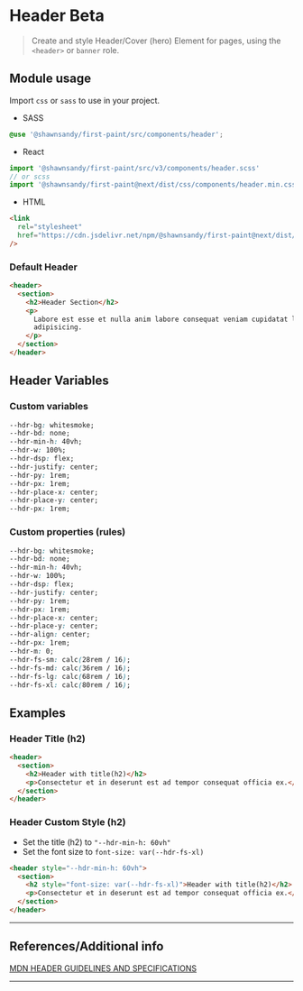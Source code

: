 # Header <span role="note" style="--note: var(--beta)">Beta</span>

> Create and style Header/Cover (hero) Element for pages, using the `<header>` or `banner` role.

## Module usage

Import `css` or `sass` to use in your project.

- SASS

```scss
@use '@shawnsandy/first-paint/src/components/header';
```

- React

```jsx
import '@shawnsandy/first-paint/src/v3/components/header.scss'
// or scss
import '@shawnsandy/first-paint@next/dist/css/components/header.min.css'
```

- HTML

```html
<link
  rel="stylesheet"
  href="https://cdn.jsdelivr.net/npm/@shawnsandy/first-paint@next/dist/css/components/header.min.css"
/>
```

### Default Header

```html preview
<header>
  <section>
    <h2>Header Section</h2>
    <p>
      Labore est esse et nulla anim labore consequat veniam cupidatat laborum
      adipisicing.
    </p>
  </section>
</header>
```

## Header Variables

### Custom variables

```css
--hdr-bg: whitesmoke;
--hdr-bd: none;
--hdr-min-h: 40vh;
--hdr-w: 100%;
--hdr-dsp: flex;
--hdr-justify: center;
--hdr-py: 1rem;
--hdr-px: 1rem;
--hdr-place-x: center;
--hdr-place-y: center;
--hdr-px: 1rem;
```

### Custom properties (rules)

```css
--hdr-bg: whitesmoke;
--hdr-bd: none;
--hdr-min-h: 40vh;
--hdr-w: 100%;
--hdr-dsp: flex;
--hdr-justify: center;
--hdr-py: 1rem;
--hdr-px: 1rem;
--hdr-place-x: center;
--hdr-place-y: center;
--hdr-align: center;
--hdr-px: 1rem;
--hdr-m: 0;
--hdr-fs-sm: calc(28rem / 16);
--hdr-fs-md: calc(36rem / 16);
--hdr-fs-lg: calc(68rem / 16);
--hdr-fs-xl: calc(80rem / 16);
```

## Examples

### Header Title (h2)

```html preview
<header>
  <section>
    <h2>Header with title(h2)</h2>
    <p>Consectetur et in deserunt est ad tempor consequat officia ex.</p>
  </section>
</header>
```

### Header Custom Style (h2)

- Set the title (h2) to `"--hdr-min-h: 60vh"`
- Set the font size to `font-size: var(--hdr-fs-xl)`

```html preview
<header style="--hdr-min-h: 60vh">
  <section>
    <h2 style="font-size: var(--hdr-fs-xl)">Header with title(h2)</h2>
    <p>Consectetur et in deserunt est ad tempor consequat officia ex.</p>
  </section>
</header>
```

---

## References/Additional info

[MDN HEADER GUIDELINES AND SPECIFICATIONS](https://developer.mozilla.org/en-US/docs/Web/HTML/Element/header)

<!-- [ACCESSIBILITY BEST PRACTICES](https://www.w3.org/TR/wai-aria-practices-1.2/examples/landmarks/banner.html) -->

---
